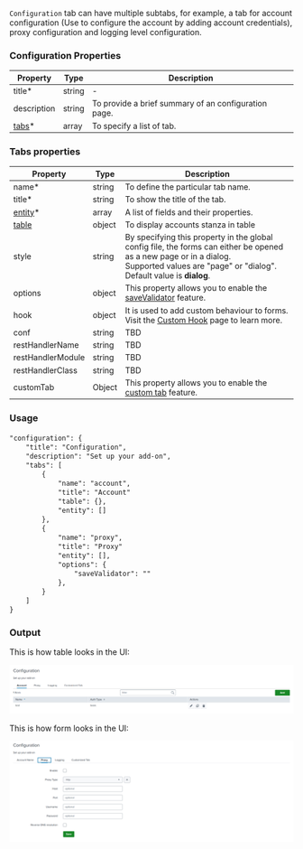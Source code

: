 `Configuration` tab can have multiple subtabs, for example, a tab for account configuration (Use to configure the account by adding account credentials), proxy configuration and logging level configuration.

### Configuration Properties

| Property                                                         | Type   | Description                                          |
| ---------------------------------------------------------------- | ------ | ---------------------------------------------------- |
| title<span class="required-asterisk">*</span>                    | string | -                                                    |
| description                                                      | string | To provide a brief summary of an configuration page. |
| [tabs](#tabs-properties)<span class="required-asterisk">*</span> | array  | To specify a list of tab.                            |


### Tabs properties

| Property                                       | Type   | Description                                                                                                                                                                                        |
| ---------------------------------------------- | ------ | -------------------------------------------------------------------------------------------------------------------------------------------------------------------------------------------------- |
| name<span class="required-asterisk">*</span>   | string | To define the particular tab name.                                                                                                                                                                 |
| title<span class="required-asterisk">*</span>  | string | To show the title of the tab.                                                                                                                                                                      |
| [entity](../entity)<span class="required-asterisk">*</span> | array  | A list of fields and their properties.                                                                                                                                                             |
| [table](../table)                                          | object | To display accounts stanza in table                                                                                                                                                                |
| style                                          | string | By specifying this property in the global config file, the forms can either be opened as a new page or in a dialog. <br>Supported values are "page" or "dialog". <br> Default value is **dialog**. |
| options                                        | object | This property allows you to enable the [saveValidator](../advanced/save_validator) feature.                                                                                                        |
| hook                                           | object | It is used to add custom behaviour to forms. Visit the [Custom Hook](../custom_ui_extensions/custom_hook) page to learn more.                                                                      |
| conf                                           | string | TBD                                                                                                                                                                                                |
| restHandlerName                                | string | TBD                                                                                                                                                                                                |
| restHandlerModule                              | string | TBD                                                                                                                                                                                                |
| restHandlerClass                               | string | TBD                                                                                                                                                                                                |
| customTab                                      | Object | This property allows you to enable the [custom tab](../custom_ui_extensions/custom_tab) feature.                                                                                                   |

### Usage

```
"configuration": {
    "title": "Configuration",
    "description": "Set up your add-on",
    "tabs": [
        {
            "name": "account",
            "title": "Account"
            "table": {},
            "entity": []
        },
        {
            "name": "proxy",
            "title": "Proxy"
            "entity": [],
            "options": {
                "saveValidator": ""
            },
        }
    ]
}
```

### Output

This is how table looks in the UI:

![image](../images/configuration/configuration_with_table_output.png)

This is how form looks in the UI:

![image](../images/configuration/configuration_without_table_output.png)
